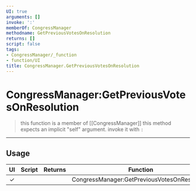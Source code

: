 ```yaml
---
UI: true
arguments: []
invoke: ':'
memberOf: CongressManager
methodname: GetPreviousVotesOnResolution
returns: []
script: false
tags:
- CongressManager/_function
- function/UI
title: CongressManager.GetPreviousVotesOnResolution
---
```

# CongressManager:GetPreviousVotesOnResolution
> this function is a member of [[CongressManager]]
> this method expects an implicit "self" argument. invoke it with `:`
-----
## Usage
|  UI | Script | Returns | Function | Arguments |
|:---:|:------:|-------:|:--------:|:---------|
|✓| ||CongressManager:GetPreviousVotesOnResolution||
